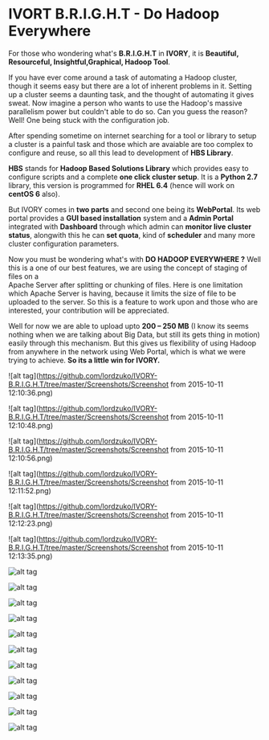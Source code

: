 # IVORT B.R.I.G.H.T - Do Hadoop Everywhere

For those who wondering what's **B.R.I.G.H.T** in **IVORY**, it is **Beautiful, Resourceful, Insightful,Graphical, Hadoop Tool**.  

If you have ever come around a task of automating a Hadoop cluster, though it seems easy but there are a lot of inherent problems in it. Setting up a cluster seems a daunting task, and the thought of automating it gives sweat. Now imagine a person who wants to use the Hadoop's massive parallelism power but couldn't able to do so.
Can you guess the reason? Well! One being stuck with the configuration job.

After spending sometime on internet searching for a tool or library to setup a cluster is a painful task and those which are avaiable are too complex to configure and reuse, 
so all this lead to development of **HBS Library**.

**HBS** stands for **Hadoop Based Solutions Library** which provides easy to configure scripts and a complete **one click cluster setup**. It is a **Python 2.7** library, this version is programmed for **RHEL 6.4** (hence will work on **centOS 6** also).

But IVORY comes in **two parts** and second one being its **WebPortal**. Its web portal provides a **GUI based installation** system and a **Admin Portal** integrated with **Dashboard**  through which admin can **monitor live cluster status**, alongwith this he can **set quota**, kind of **scheduler** and many more cluster configuration parameters.

Now you must be wondering what's with **DO HADOOP EVERYWHERE ?** 
Well this is a one of our best features, we are using the concept of staging of files on a  
Apache Server after splitting or chunking of files. Here is one limitation which Apache Server is having, because it limits the size of file to be uploaded to the server.
So this is a feature to work upon and those who are interested, your contribution will be appreciated.

Well for now we are able to upload upto **200 – 250 MB** (I know its seems nothing when we are talking about Big Data, but still its gets thing in motion) easily through this mechanism. But this gives us flexibility of using Hadoop from anywhere in the network using Web Portal, which is what we were trying to achieve. **So its a little win  for  IVORY.** 


![alt tag](https://github.com/lordzuko/IVORY-B.R.I.G.H.T/tree/master/Screenshots/Screenshot from 2015-10-11 12:10:36.png)

![alt tag](https://github.com/lordzuko/IVORY-B.R.I.G.H.T/tree/master/Screenshots/Screenshot from 2015-10-11 12:10:48.png)

![alt tag](https://github.com/lordzuko/IVORY-B.R.I.G.H.T/tree/master/Screenshots/Screenshot from 2015-10-11 12:10:56.png)

![alt tag](https://github.com/lordzuko/IVORY-B.R.I.G.H.T/tree/master/Screenshots/Screenshot from 2015-10-11 12:11:52.png)

![alt tag](https://github.com/lordzuko/IVORY-B.R.I.G.H.T/tree/master/Screenshots/Screenshot from 2015-10-11 12:12:23.png)

![alt tag](https://github.com/lordzuko/IVORY-B.R.I.G.H.T/tree/master/Screenshots/Screenshot from 2015-10-11 12:13:35.png)

![alt tag](https://github.com/lordzuko/IVORY-B.R.I.G.H.T/tree/master/Screenshots/Screenshot-1.png)

![alt tag](https://github.com/lordzuko/IVORY-B.R.I.G.H.T/tree/master/Screenshots/Screenshot-10.png)

![alt tag](https://github.com/lordzuko/IVORY-B.R.I.G.H.T/tree/master/Screenshots/Screenshot-2.png)

![alt tag](https://github.com/lordzuko/IVORY-B.R.I.G.H.T/tree/master/Screenshots/Screenshot-3.png)

![alt tag](https://github.com/lordzuko/IVORY-B.R.I.G.H.T/tree/master/Screenshots/Screenshot-4.png)

![alt tag](https://github.com/lordzuko/IVORY-B.R.I.G.H.T/tree/master/Screenshots/Screenshot-5.png)

![alt tag](https://github.com/lordzuko/IVORY-B.R.I.G.H.T/tree/master/Screenshots/Screenshot-6.png)

![alt tag](https://github.com/lordzuko/IVORY-B.R.I.G.H.T/tree/master/Screenshots/Screenshot-7.png)

![alt tag](https://github.com/lordzuko/IVORY-B.R.I.G.H.T/tree/master/Screenshots/Screenshot-8.png)

![alt tag](https://github.com/lordzuko/IVORY-B.R.I.G.H.T/tree/master/Screenshots/Screenshot-9.png)

![alt tag](https://github.com/lordzuko/IVORY-B.R.I.G.H.T/tree/master/Screenshots/vlcsnap-2015-09-25-00h20m35s176.png)













